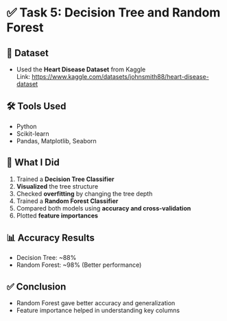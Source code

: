 # ✅ Task 5: Decision Tree and Random Forest

## 📌 Dataset
- Used the **Heart Disease Dataset** from Kaggle  
  Link: https://www.kaggle.com/datasets/johnsmith88/heart-disease-dataset

## 🛠 Tools Used
- Python
- Scikit-learn
- Pandas, Matplotlib, Seaborn

## 🧠 What I Did
1. Trained a **Decision Tree Classifier**
2. **Visualized** the tree structure
3. Checked **overfitting** by changing the tree depth
4. Trained a **Random Forest Classifier**
5. Compared both models using **accuracy and cross-validation**
6. Plotted **feature importances**

## 📊 Accuracy Results
- Decision Tree: ~88%
- Random Forest: ~98% (Better performance)

## ✅ Conclusion
- Random Forest gave better accuracy and generalization
- Feature importance helped in understanding key columns


